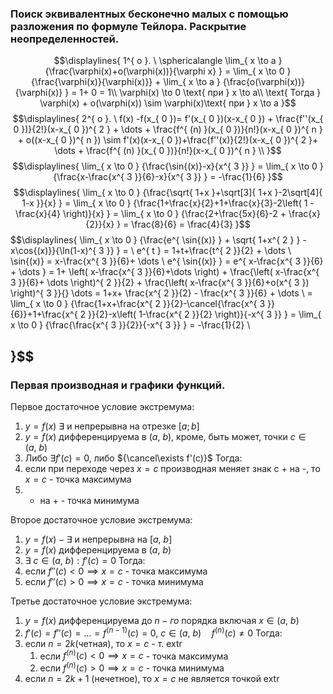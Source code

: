 ### Поиск эквивалентных бесконечно малых с помощью разложения по формуле Тейлора. Раскрытие неопределенностей.

$$\displaylines{
1^{ o }. \ \sphericalangle \lim_{ x \to a } {\frac{\varphi(x)+o(\varphi(x))}{\varphi x} } = \lim_{ x \to 0 } {\frac{\varphi(x)}{\varphi(x)}} + \lim_{ x \to a } {\frac{o(\varphi(x))}{\varphi(x)} } = 1+ 0 = 1\\
\varphi(x) \to  0 \text{ при } x \to a\\
\text{ Тогда  } \varphi(x) + o(\varphi(x)) \sim \varphi(x)\text{ при } x \to  a
}$$
$$\displaylines{
2^{ o }. \ f(x) -f(x_{ 0 })= f'(x_{ 0 })(x-x_{ 0 }) + \frac{f''(x_{ 0 })}{2!}(x-x_{ 0 })^{ 2 } + \dots + \frac{f^{ (n) }(x_{ 0 })}{n!}(x-x_{ 0 })^{ n } + o((x-x_{ 0 })^{ n }) \sim  f'(x)(x-x_{ 0 })+\frac{f''(x)}{2!}(x-x_{ 0 })^{ 2 }+ \dots + \frac{f^{ (n) }(x_{ 0 })}{n!}(x-x_{ 0 })^{ n } \\
}$$
$$\displaylines{
\lim_{ x \to 0 } {\frac{\sin{(x)}-x}{x^{ 3 }} } = \lim_{ x \to 0 } {\frac{x-\frac{x^{ 3 }}{6}-x}{x^{ 3 }} } = -\frac{1}{6}
}$$
$$\displaylines{
\lim_{ x \to 0 } {\frac{\sqrt{ 1+x }+\sqrt[3]{ 1+x }-2\sqrt[4]{ 1-x }}{x} } = \lim_{ x \to 0 } {\frac{1+\frac{x}{2}+1+\frac{x}{3}-2\left( 1 - \frac{x}{4} \right)}{x} } = \lim_{ x \to 0 } {\frac{2+\frac{5x}{6}-2 + \frac{x}{2}}{x} } = \frac{8}{6} = \frac{4}{3}
}$$
$$\displaylines{
\lim_{ x \to 0 } {\frac{e^{ \sin{(x)} } + \sqrt{ 1+x^{ 2 } } - x\cos{(x)}}{\ln(1-x)^{ 3 }} } = \\
e^{ t } = 1+t+\frac{t^{ 2 }}{2} + \dots \\
\sin{(x)} = x-\frac{x^{ 3 }}{6}+ \dots \\
e^{ \sin{(x)} } = e^{ x-\frac{x^{ 3 }}{6} + \dots  } = 1+ \left(  x-\frac{x^{ 3 }}{6}+\dots  \right) + \frac{\left( x-\frac{x^{ 3 }}{6}+ \dots  \right)^{ 2 }}{2} + \frac{\left( x-\frac{x^{ 3 }}{6}+o(x^{ 3 }) \right)^{ 3 }}{}  \dots  = 1+x+ \frac{x^{ 2 }}{2} - \frac{x^{ 3 }}{6} + \dots  \\
= \lim_{ x \to 0 } {\frac{1+x+\frac{x^{ 2 }}{2}-\cancel{\frac{x^{ 3 }}{6}}+1+\frac{x^{ 2 }}{2}-x\left( 1-\frac{x^{ 2 }}{2} \right)}{-x^{ 3 }} } = \lim_{ x \to 0 } {\frac{\frac{x^{ 3 }}{2}}{-x^{ 3 }} } = -\frac{1}{2} \\

}$$
---
### Первая производная и графики функций.

Первое достаточное условие экстремума:
1) ${y = f(x)}$ ${ \exists}$ и непрерывна на отрезке ${[a;b]}$
2) ${ y = f(x)}$ дифференцируема в ${(a, \ b)}$, кроме, быть может, точки ${c \in (a, \ b)}$ 
3) Либо ${\exists f'(c) = 0}$, либо ${\cancel\exists f'(c)}$
Тогда:
1) если при переходе через ${x = c}$ производная меняет знак с + на -, то ${x = c}$ - точка максимума
2) - на + - точка минимума

Второе достаточное условие экстремума:
1) ${y = f(x) - \exists}$ и непрерывна на ${[a, \ b ]}$
2) ${y = f(x)}$ дифференцируема в ${(a, \ b)}$
3) ${\exists  \ c \in (a, \ b): f'(c) = 0}$ 
Тогда:
1) если ${f''(c) <0 \implies x = c }$  - точка максимума
2) если ${f''(c) > 0 \implies x = c}$ - точка минимума

Третье достаточное условие экстремума:
1) ${y = f(x)}$ дифференцируема до ${n-го}$ порядка включая ${x \in (a, \ b)}$
2) ${f'(c) = f''(c) = \dots = f^{ (n-1) }(c) = 0, \ c \in (a, \ b) \quad f^{ (n) }(c) \neq 0}$
Тогда:
1) если ${n = 2k}$(четная), то ${x = c }$ - т. ${\text{extr }}$
	1) если ${f^{ (n) }(c) <0 \implies x = c }$  - точка максимума
	2) если ${f^{ (n) }(c) > 0 \implies x = c}$ - точка минимума
2) если ${ n = 2k+1}$ (нечетное), то ${x = c}$ не является точкой ${\text{extr }}$
